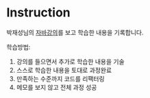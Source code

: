 # Instruction

박재성님의 [자바강의](https://www.youtube.com/watch?v=JUKehW-c484&list=PLqaSEyuwXkSppQAjwjXZgKkjWbFoUdNXC)를 보고 학습한 내용을 기록합니다.



학습방법:

1. 강의를 들으면서 추가로 학습한 내용을 기술
2. 스스로 학습한 내용을 토대로 과정완료
3. 만족하는 수준까지 코드를 리팩터링
4. 메모를 보지 않고 전체 과정 성공